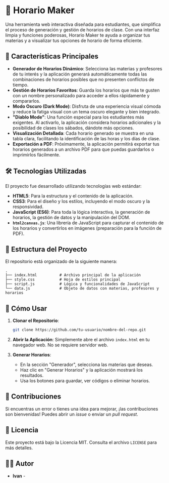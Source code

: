 # 📅 Horario Maker

Una herramienta web interactiva diseñada para estudiantes, que simplifica el proceso de generación y gestión de horarios de clase. Con una interfaz limpia y funciones poderosas, Horario Maker te ayuda a organizar tus materias y a visualizar tus opciones de horario de forma eficiente.

## 🚀 Características Principales

  * **Generador de Horarios Dinámico**: Selecciona las materias y profesores de tu interés y la aplicación generará automáticamente todas las combinaciones de horarios posibles que no presenten conflictos de tiempo.
  * **Gestión de Horarios Favoritos**: Guarda los horarios que más te gusten con un nombre personalizado para acceder a ellos rápidamente y compararlos.
  * **Modo Oscuro (Dark Mode)**: Disfruta de una experiencia visual cómoda y reduce la fatiga visual con un tema oscuro elegante y bien integrado.
  * **"Diablo Mode"**: Una función especial para los estudiantes más exigentes. Al activarlo, la aplicación considera horarios adicionales y la posibilidad de clases los sábados, dándote más opciones.
  * **Visualización Detallada**: Cada horario generado se muestra en una tabla clara, facilitando la identificación de las horas y los días de clase.
  * **Exportación a PDF**: Próximamente, la aplicación permitirá exportar tus horarios generados a un archivo PDF para que puedas guardarlos o imprimirlos fácilmente.

## 🛠️ Tecnologías Utilizadas

El proyecto fue desarrollado utilizando tecnologías web estándar:

  * **HTML5**: Para la estructura y el contenido de la aplicación.
  * **CSS3**: Para el diseño y los estilos, incluyendo el modo oscuro y la responsividad.
  * **JavaScript (ES6)**: Para toda la lógica interactiva, la generación de horarios, la gestión de datos y la manipulación del DOM.
  * **`html2canvas.js`**: Una librería de JavaScript para capturar el contenido de los horarios y convertirlos en imágenes (preparación para la función de PDF).

## 📂 Estructura del Proyecto

El repositorio está organizado de la siguiente manera:

```
.
├── index.html          # Archivo principal de la aplicación
├── style.css           # Hoja de estilos principal
├── script.js           # Lógica y funcionalidades de JavaScript
└── data.js             # Objeto de datos con materias, profesores y horarios
```

## 🏃 Cómo Usar

1.  **Clonar el Repositorio**:

    ```bash
    git clone https://github.com/tu-usuario/nombre-del-repo.git
    ```

2.  **Abrir la Aplicación**:
    Simplemente abre el archivo `index.html` en tu navegador web. No se requiere servidor web.

3.  **Generar Horarios**:

      * En la sección "Generador", selecciona las materias que deseas.
      * Haz clic en "Generar Horarios" y la aplicación mostrará los resultados.
      * Usa los botones para guardar, ver códigos o eliminar horarios.

## 🤝 Contribuciones

Si encuentras un error o tienes una idea para mejorar, ¡las contribuciones son bienvenidas\! Puedes abrir un *issue* o enviar un *pull request*.

## 📄 Licencia

Este proyecto está bajo la Licencia MIT. Consulta el archivo `LICENSE` para más detalles.

## 👨‍💻 Autor

  - **Ivan** - 
